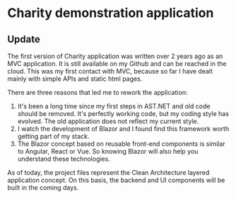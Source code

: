 # Charity demonstration application
## Update

The first version of Charity application was written over 2 years ago as an MVC application. It is still available on my Github and can be reached in the cloud.
This was my first contact with MVC, because so far I have dealt mainly with simple APIs and static html pages.

There are three reasons that led me to rework the application:
1. It's been a long time since my first steps in AST.NET and old code should be removed. It's perfectly working code, but my coding style has evolved. The old application does not reflect my current style.
1. I watch the development of Blazor and I found find this framework worth getting part of my stack.
1. The Blazor concept based on reusable front-end components is similar to Angular, React or Vue. So knowing Blazor will also help you understand these technologies.

As of today, the project files represent the Clean Architecture layered application concept.
On this basis, the backend and UI components will be built in the coming days.